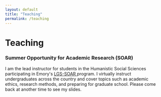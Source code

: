 ```yaml
---
layout: default
title: "Teaching"
permalink: /teaching
---
```


<main class = 'projects'>
    <div class='page-title'>
        <h1>Teaching</h1>
    </div>
    <div class = 'body'>
        <div class = 'project'>
            <h3>Summer Opportunity for Academic Research (SOAR)</h3>
            <p>I am the lead instructor for students in the Humanistic Social Sciences participating in Emory's <a href="https://gs.emory.edu/diversity/programming/lgs-soar/index.html">LGS-SOAR </a> program. I virtually instruct undergraduates across the country and cover topics such as academic ethics, research methods, and preparing for graduate school. Please come back at another time to see my slides. </p>
        </div>
    </div>
</main>